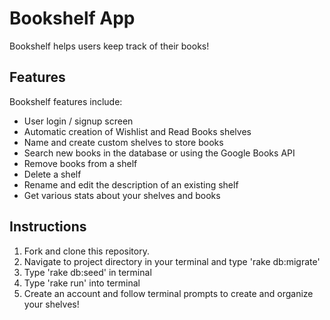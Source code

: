 
# Bookshelf App

Bookshelf helps users keep track of their books! 

## Features

Bookshelf features include:
* User login / signup screen
* Automatic creation of Wishlist and Read Books shelves
* Name and create custom shelves to store books
* Search new books in the database or using the Google Books API
* Remove books from a shelf
* Delete a shelf
* Rename and edit the description of an existing shelf
* Get various stats about your shelves and books

## Instructions

1. Fork and clone this repository.
2. Navigate to project directory in your terminal and type 'rake db:migrate'
3. Type 'rake db:seed' in terminal
2. Type 'rake run' into terminal
3. Create an account and follow terminal prompts to create and organize your shelves!
